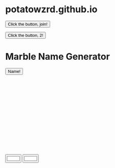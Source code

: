# potatowzrd.github.io

<button type="button" onclick="clicked()">Click the button, join!</button>

<button type="button" onclick="clicked2()">Click the button, 2!</button>

<script>console.log('00014');</script>

<script>
    const ws = new WebSocket('wss://strainlessly-transfusive-ahmed.ngrok-free.dev');

    ws.addEventListener('open', () => 
        { console.log('Connected to WebSocket server'); ws.send('{\"type\":\"connect\",\"client\":\"client\"}'); });
    
    ws.addEventListener('message', (event) => 
        { console.log(event.data);});
</script>

<script>
function clicked() {
    console.log('button clickwed');
    ws.send('{\"type\":\"button\",\"client\":\"abrahma\"}'); 
};
</script>

<script>
function clicked2() {
    console.log('second buttonr');
    ws.send('{\"type\":\"button2\",\"client\":\"abrahma\"}'); 
};
</script>

<h1>Marble Name Generator</h1>

<button type="button" onclick="nameGen()">Name!</button>

<script>

function nameGen()
{
var fNames = Array("Red", "Orange", "Yellow", "Green", "Blue", "Purple", "Pink", "White", "Black", "Brown", "Gold", "Silver", "Bronze", "Copper", "Platinum", "Glass", "Metal", "Paper", "Plastic", "Wooden", "Hot", "Wet", "Windy", "Stinky", "Electric", "Salty", "Sour", "Sweet", "Savory", "Bitter", "Lavender", "Olive", "Huge", "Tiny", "Average", "Happy", "Sad", "Angry", "Lovely", "Devious", "Fancy", "Cursed", "Special", "Glitchy", "Shiny", "Bouncy", "Heavy", "Light", "Dark", "Coral", "Empty", "Single", "Double", "Triple", "Super", "Lucky", "Retro", "Neon", "Cute", "The", "Slow", "Fast", "Still", "Strong", "Weak", "Summer", "Winter", "Spring", "Fall", "Pretty", "Deadly", "Killer", "Agent", "Doctor", "Clear", "Digital", "Bloody", "Funny", "Rich", "Poor", "Good", "Evil", "Imaginary", "Impossible", "Actual", "Video", "Inch", "Final", "Mozzarella", "Marble", "Spicy", "Radioactive", "Jovial", "Innocent", "Mega", "Jazzy", "Crazy", "Free", "Clover", "Potato");

var fname = fNames[Math.floor(Math.random() * fNames.length)];
document.getElementById('fname').innerHTML = fname;

var sNames = Array("Red", "Orange", "Yellow", "Green", "Blue", "Purple", "Pink", "White", "Black", "Brown", "Gold", "Silver", "Bronze", "Copper", "Platinum", "Diamond", "Emerald", "Ruby", "Crystal", "Obsidian", "Rice", "Bread", "Cookie", "Cake", "Pasta", "Dog", "Cat", "Snail", "Fox", "Horse", "Bird", "Fish", "Ant", "Lion", "Spider", "Rain", "Tornado", "Tsunami", "Cloud", "Hurricane", "Pirate", "Ninja", "Wizard", "Samurai", "Robot", "Apple", "Banana", "Grape", "Cherry", "Lemon", "Dream", "Moon", "Sun", "Comet", "Sky", "Mushroom", "Flower", "Rock", "Tree", "Seed", "Angel", "Devil", "Unicorn", "Dragon", "Fairy", "Barbeque", "Pickle", "Mustard", "Mayo", "Ketchup", "Vanilla", "Chocolate", "Mint", "Sprinkle", "Stardust", "King", "Queen", "Royal", "Ballad", "Jester", "Honey", "Waffle", "Soup", "Egg", "Sandwich", "Heart", "Bone", "Gamble", "Soul", "Mania", "Nerd", "Comrade", "Trash", "Panic", "Snake", "Bullet", "Butter", "Pizza", "Sock", "Bee");

var sname = sNames[Math.floor(Math.random() * sNames.length)];
document.getElementById('sname').innerHTML = sname;
}

</script>

<span id="fname"></span>
<span id="sname"></span>

<input type="color" value="#ffffff" id="test1">
<input type="color" value="#ffffff" id="test2">

<svg width="256" height="256" viewBox="0 0 256 256">

  <path
    d="
      M 253 128
      A 125 125 0 0 1 3 128
      A 62.5 62.5 0 0 1 128 128
      A 62.5 62.5 1 0 0 253 128
      "
    fill= "white"
    id="topC"
    stroke="black"
    stroke-width="2"
  />
   <path
    d="
      M 3 128
      A 125 125 0 0 1 253 128
      A 62.5 62.5 0 0 1 128 128
      A 62.5 62.5 1 0 0 3 128
      "
    fill= "white"
    id="botC"
    stroke="black"
    stroke-width="2"
  />

<script>
let des1 = document.getElementById("topC");
let col1 = document.getElementById("test1");
    col1.addEventListener("input", (event) => {
        des1.style.fill = event.target.value;
    }
let des2 = document.getElementById("botC");
let col2 = document.getElementById("test2");
    col1.addEventListener("input", (event) => {
        des2.style.fill = event.target.value;
    }
</script>  
</svg>
